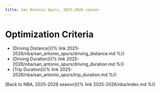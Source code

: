 ```yaml
---
title: San Antonio Spurs, 2025-2026 season
---
```


# Optimization Criteria
- [Driving Distance]({% link 2025-2026/nba/san_antonio_spurs/driving_distance.md %})
- [Driving Duration]({% link 2025-2026/nba/san_antonio_spurs/driving_duration.md %})
- [Trip Duration]({% link 2025-2026/nba/san_antonio_spurs/trip_duration.md %})

[Back to NBA, 2025-2026 season]({% link 2025-2026/nba/index.md %})
